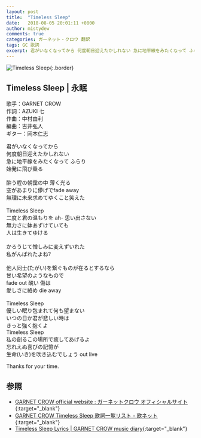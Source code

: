 ```yaml
---
layout: post
title:  "Timeless Sleep"
date:   2018-08-05 20:01:11 +0800
author: mistydew
comments: true
categories: ガーネット・クロウ 翻訳
tags: GC 歌詞
excerpt: 君がいなくなってから 何度朝日迎えたかしれない 急に地平線をみたくなって ふらり 始発に飛び乗る
---
```

![Timeless Sleep](https://raw.githubusercontent.com/mistydew/gc2/master/cover/single/SG09_Timeless%20Sleep.jpg){:.border}

## Timeless Sleep | 永眠

歌手：GARNET CROW<br>
作詞：AZUKI 七<br>
作曲：中村由利<br>
編曲：古井弘人<br>
ギター：岡本仁志

君がいなくなってから<br>
何度朝日迎えたかしれない<br>
急に地平線をみたくなって ふらり<br>
始発に飛び乗る<br>
<br>
酔う程の朝靄の中 薄く光る<br>
空があまりに儚げでfade away<br>
無理に未来求めてゆくこと笑えた<br>
<br>
Timeless Sleep<br>
二度と君の温もりを ah- 思い出さない<br>
無力さに躰あずけていても<br>
人は生きてゆける<br>
<br>
かろうじて憎しみに変えずいれた<br>
私がんばれたよね?<br>
<br>
他人同士(たがい)を繋ぐものが在るとするなら<br>
甘い希望のようなもので<br>
fade out 醜い 傷は<br>
愛しさに絡め die away<br>
<br>
Timeless Sleep<br>
優しい眠り包まれて何も望まない<br>
いつの日か君が悲しい時は<br>
きっと強く抱くよ<br>
Timeless Sleep<br>
私の創るこの場所で癒してあげるよ<br>
忘れえぬ喜びの記憶が<br>
生命(いき)を吹き込むでしょう out live

Thanks for your time.

## 参照

* [GARNET CROW official website : ガーネットクロウ オフィシャルサイト](http://www.garnetcrow.com){:target="_blank"}
* [GARNET CROW Timeless Sleep 歌詞一覧リスト - 歌ネット](https://www.uta-net.com/song/20123){:target="_blank"}
* [Timeless Sleep Lyrics \| GARNET CROW music diary](https://mistydew.github.io/gc/lyrics/original/Timeless%20Sleep.html){:target="_blank"}
